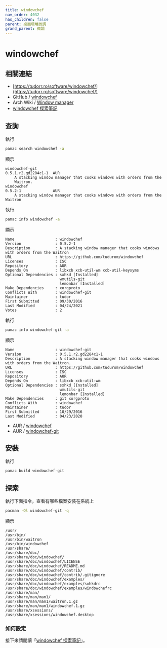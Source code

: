 ```yaml
---
title: windowchef
nav_order: 4032
has_children: false
parent: 桌面環境微調
grand_parent: 微調
---
```



# windowchef


## 相關連結

* [https://tudorr.ro/software/windowchef/](https://tudorr.ro/software/windowchef/)
* GitHub / [windowchef](https://github.com/tudurom/windowchef)
* Arch Wiki / [Window manager](https://wiki.archlinux.org/title/window_manager)
* [windowchef 探索筆記](https://samwhelp.github.io/note-about-windowchef/)


## 查詢

執行

``` sh
pamac search windowchef -a
```

顯示

```
windowchef-git                                                                0.5.1.r2.gd2284c1-1  AUR
    A stacking window manager that cooks windows with orders from the
    Waitron.
windowchef                                                                    0.5.2-1              AUR
    A stacking window manager that cooks windows with orders from the Waitron
```


執行

``` sh
pamac info windowchef -a
```

顯示

```
Name                  : windowchef
Version               : 0.5.2-1
Description           : A stacking window manager that cooks windows with orders from the Waitron
URL                   : https://github.com/tudurom/windowchef
Licenses              : ISC
Repository            : AUR
Depends On            : libxcb xcb-util-wm xcb-util-keysyms
Optional Dependencies : sxhkd [Installed]
                        wmutils-git
                        lemonbar [Installed]
Make Dependencies     : xorgproto
Conflicts With        : windowchef-git
Maintainer            : tudor
First Submitted       : 09/30/2016
Last Modified         : 04/24/2021
Votes                 : 2
```


執行

``` sh
pamac info windowchef-git -a
```

顯示

```
Name                  : windowchef-git
Version               : 0.5.1.r2.gd2284c1-1
Description           : A stacking window manager that cooks windows with orders from the Waitron.
URL                   : https://github.com/tudurom/windowchef
Licenses              : ISC
Repository            : AUR
Depends On            : libxcb xcb-util-wm
Optional Dependencies : sxhkd [Installed]
                        wmutils-git
                        lemonbar [Installed]
Make Dependencies     : git xorgproto
Conflicts With        : windowchef
Maintainer            : tudor
First Submitted       : 10/29/2016
Last Modified         : 04/23/2020
```

* AUR / [windowchef](https://aur.archlinux.org/packages/windowchef/)
* AUR / [windowchef-git](https://aur.archlinux.org/packages/windowchef-git/)

## 安裝

執行

``` sh
pamac build windowchef-git
```

## 探索

執行下面指令，查看有哪些檔案安裝在系統上

``` sh
pacman -Ql windowchef-git -q
```

顯示

```
/usr/
/usr/bin/
/usr/bin/waitron
/usr/bin/windowchef
/usr/share/
/usr/share/doc/
/usr/share/doc/windowchef/
/usr/share/doc/windowchef/LICENSE
/usr/share/doc/windowchef/README.md
/usr/share/doc/windowchef/contrib/
/usr/share/doc/windowchef/contrib/.gitignore
/usr/share/doc/windowchef/examples/
/usr/share/doc/windowchef/examples/sxhkdrc
/usr/share/doc/windowchef/examples/windowchefrc
/usr/share/man/
/usr/share/man/man1/
/usr/share/man/man1/waitron.1.gz
/usr/share/man/man1/windowchef.1.gz
/usr/share/xsessions/
/usr/share/xsessions/windowchef.desktop
```


### 如何設定

接下來請閱讀「[windowchef 探索筆記](https://samwhelp.github.io/note-about-windowchef/)」。
